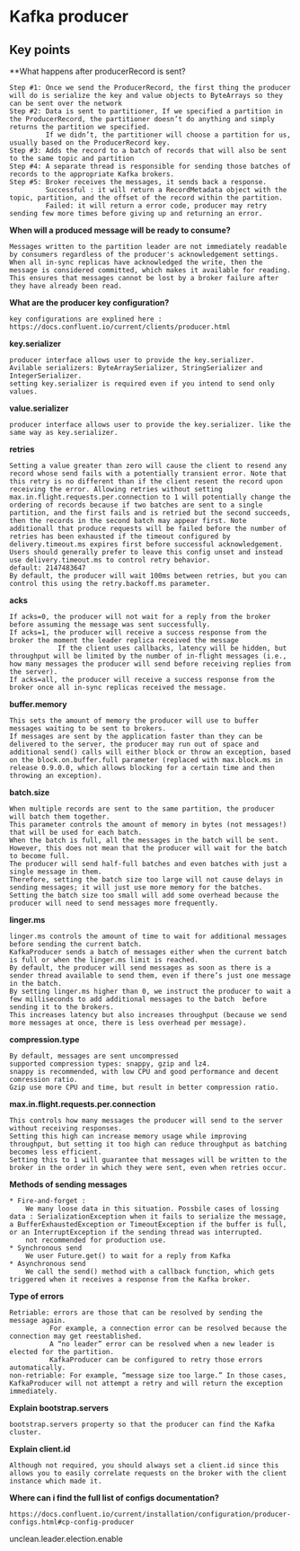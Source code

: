 # Kafka producer

## Key points

**What happens after producerRecord is sent?

    Step #1: Once we send the ProducerRecord, the first thing the producer will do is serialize the key and value objects to ByteArrays so they can be sent over the network
    Step #2: Data is sent to partitioner, If we specified a partition in the ProducerRecord, the partitioner doesn’t do anything and simply returns the partition we specified.
             If we didn’t, the partitioner will choose a partition for us, usually based on the ProducerRecord key.
    Step #3: Adds the record to a batch of records that will also be sent to the same topic and partition
    Step #4: A separate thread is responsible for sending those batches of records to the appropriate Kafka brokers.
    Step #5: Broker receives the messages, it sends back a response.
             Successful : it will return a RecordMetadata object with the topic, partition, and the offset of the record within the partition.
             Failed: it will return a error code, producer may retry sending few more times before giving up and returning an error.


**When will a produced message will be ready to consume?**

    Messages written to the partition leader are not immediately readable by consumers regardless of the producer's acknowledgement settings.
    When all in-sync replicas have acknowledged the write, then the message is considered committed, which makes it available for reading.
    This ensures that messages cannot be lost by a broker failure after they have already been read.

**What are the producer key configuration?**

    key configurations are explined here : https://docs.confluent.io/current/clients/producer.html

**key.serializer**

    producer interface allows user to provide the key.serializer.
    Avilable serializers: ByteArraySerializer, StringSerializer and IntegerSerializer.
    setting key.serializer is required even if you intend to send only values.

**value.serializer**

    producer interface allows user to provide the key.serializer. like the same way as key.serializer.

**retries**

    Setting a value greater than zero will cause the client to resend any record whose send fails with a potentially transient error. Note that this retry is no different than if the client resent the record upon receiving the error. Allowing retries without setting max.in.flight.requests.per.connection to 1 will potentially change the ordering of records because if two batches are sent to a single partition, and the first fails and is retried but the second succeeds, then the records in the second batch may appear first. Note additionall that produce requests will be failed before the number of retries has been exhausted if the timeout configured by delivery.timeout.ms expires first before successful acknowledgement. Users should generally prefer to leave this config unset and instead use delivery.timeout.ms to control retry behavior.
    default: 2147483647
    By default, the producer will wait 100ms between retries, but you can control this using the retry.backoff.ms parameter.

**acks**

    If acks=0, the producer will not wait for a reply from the broker before assuming the message was sent successfully.
    If acks=1, the producer will receive a success response from the broker the moment the leader replica received the message
                If the client uses callbacks, latency will be hidden, but throughput will be limited by the number of in-flight messages (i.e., how many messages the producer will send before receiving replies from the server).
    If acks=all, the producer will receive a success response from the broker once all in-sync replicas received the message.

**buffer.memory**

    This sets the amount of memory the producer will use to buffer messages waiting to be sent to brokers.
    If messages are sent by the application faster than they can be delivered to the server, the producer may run out of space and additional send() calls will either block or throw an exception, based on the block.on.buffer.full parameter (replaced with max.block.ms in release 0.9.0.0, which allows blocking for a certain time and then throwing an exception).

**batch.size**

    When multiple records are sent to the same partition, the producer will batch them together.
    This parameter controls the amount of memory in bytes (not messages!) that will be used for each batch.
    When the batch is full, all the messages in the batch will be sent. However, this does not mean that the producer will wait for the batch to become full.
    The producer will send half-full batches and even batches with just a single message in them.
    Therefore, setting the batch size too large will not cause delays in sending messages; it will just use more memory for the batches.
    Setting the batch size too small will add some overhead because the producer will need to send messages more frequently.

**linger.ms**

    linger.ms controls the amount of time to wait for additional messages before sending the current batch.
    KafkaProducer sends a batch of messages either when the current batch is full or when the linger.ms limit is reached.
    By default, the producer will send messages as soon as there is a sender thread available to send them, even if there’s just one message in the batch.
    By setting linger.ms higher than 0, we instruct the producer to wait a few milliseconds to add additional messages to the batch  before sending it to the brokers.
    This increases latency but also increases throughput (because we send more messages at once, there is less overhead per message).

**compression.type**

    By default, messages are sent uncompressed
    supported compression types: snappy, gzip and lz4.
    snappy is recommended, with low CPU and good performance and decent comression ratio.
    Gzip use more CPU and time, but result in better compression ratio.

**max.in.flight.requests.per.connection**

    This controls how many messages the producer will send to the server without receiving responses.
    Setting this high can increase memory usage while improving throughput, but setting it too high can reduce throughput as batching becomes less efficient.
    Setting this to 1 will guarantee that messages will be written to the broker in the order in which they were sent, even when retries occur.

**Methods of sending messages**

    * Fire-and-forget :
        We many loose data in this situation. Possbile cases of lossing data : SerializationException when it fails to serialize the message, a BufferExhaustedException or TimeoutException if the buffer is full, or an InterruptException if the sending thread was interrupted.
        not recommended for production use.
    * Synchronous send
        We user Future.get() to wait for a reply from Kafka
    * Asynchronous send
        We call the send() method with a callback function, which gets triggered when it receives a response from the Kafka broker.

**Type of errors**

    Retriable: errors are those that can be resolved by sending the message again.
              For example, a connection error can be resolved because the connection may get reestablished.
              A “no leader” error can be resolved when a new leader is elected for the partition.
              KafkaProducer can be configured to retry those errors automatically.
    non-retriable: For example, “message size too large.” In those cases, KafkaProducer will not attempt a retry and will return the exception immediately.

**Explain bootstrap.servers**

    bootstrap.servers property so that the producer can find the Kafka cluster.

**Explain client.id**

    Although not required, you should always set a client.id since this allows you to easily correlate requests on the broker with the client instance which made it.


**Where can i find the full list of configs documentation?**

    https://docs.confluent.io/current/installation/configuration/producer-configs.html#cp-config-producer

unclean.leader.election.enable